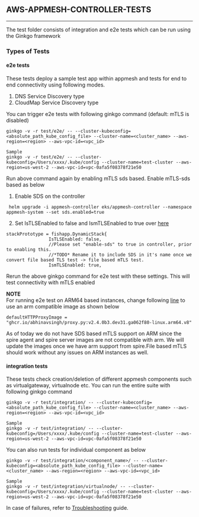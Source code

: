 ## AWS-APPMESH-CONTROLLER-TESTS
---
The test folder consists of integration and e2e tests which can be run using the Ginkgo framework

### Types of Tests  
#### e2e tests  
These tests deploy a sample test app within appmesh and tests for end to end connectivity using following modes.  
1. DNS Service Discovery type 
2. CloudMap Service Discovery type 

You can trigger e2e tests with following ginkgo command (default: mTLS is disabled)
```
ginkgo -v -r test/e2e/ -- --cluster-kubeconfig=<absolute_path_kube_config_file> --cluster-name=<cluster_name> --aws-region=<region> --aws-vpc-id=<vpc_id>

Sample
ginkgo -v -r test/e2e/ -- --cluster-kubeconfig=/Users/xxxx/.kube/config --cluster-name=test-cluster --aws-region=us-west-2 --aws-vpc-id=vpc-0afa5f08378f21e50 
```

Run above command again by enabling mTLS sds based. Enable mTLS-sds based as below  
1. Enable SDS on the controller
```
 helm upgrade -i appmesh-controller eks/appmesh-controller --namespace appmesh-system --set sds.enabled=true
```
2. Set IsTLSEnabled to false and IsmTLSEnabled to true over [here](https://github.com/aws/aws-app-mesh-controller-for-k8s/blob/67d8cf133696c3d035b700659ad27050f4b80f52/test/e2e/fishapp/dynamic_stack_test.go#L39)  
```
stackPrototype = fishapp.DynamicStack{
				IsTLSEnabled: false,
				//Please set "enable-sds" to true in controller, prior to enabling this.
				//*TODO* Rename it to include SDS in it's name once we convert file based TLS test -> file based mTLS test.
				IsmTLSEnabled: true,
```

Rerun the above ginkgo command for e2e test with these settings. This will test connectivity with mTLS enabled  

**NOTE**  
For running e2e test on ARM64 based instances, change following [line](https://github.com/aws/aws-app-mesh-controller-for-k8s/blob/67d8cf133696c3d035b700659ad27050f4b80f52/test/e2e/fishapp/dynamic_stack.go#L46) to use an arm compatible image as shown below  
```
defaultHTTPProxyImage = "ghcr.io/abhinavsingh/proxy.py:v2.4.0b3.dev31.ga062f80-linux.arm64.v8"
```
As of today we do not have SDS based mTLS support on ARM since the spire agent and spire server images are not compatible with arm. We will update the images once we have arm support from spire.File based mTLS should work without any issues on ARM instances as well.  

#### integration tests  
These tests check creation/deletion of different appmesh components such as virtualgateway, virtualnode etc.
You can run the entire suite with following ginkgo command
```
ginkgo -v -r test/integration/ -- --cluster-kubeconfig=<absolute_path_kube_config_file> --cluster-name=<cluster_name> --aws-region=<region> --aws-vpc-id=<vpc_id>

Sample
ginkgo -v -r test/integration/ -- --cluster-kubeconfig=/Users/xxxx/.kube/config --cluster-name=test-cluster --aws-region=us-west-2 --aws-vpc-id=vpc-0afa5f08378f21e50 
```

You can also run tests for individual component as below  
```
ginkgo -v -r test/integration/<component_name>/ -- --cluster-kubeconfig=<absolute_path_kube_config_file> --cluster-name=<cluster_name> --aws-region=<region> --aws-vpc-id=<vpc_id>

Sample
ginkgo -v -r test/integration/virtualnode/ -- --cluster-kubeconfig=/Users/xxxx/.kube/config --cluster-name=test-cluster --aws-region=us-west-2 --aws-vpc-id=vpc-0afa5f08378f21e50
```

In case of failures, refer to [Troubleshooting](https://github.com/aws/aws-app-mesh-controller-for-k8s/blob/master/docs/guide/troubleshooting.md) guide.   




